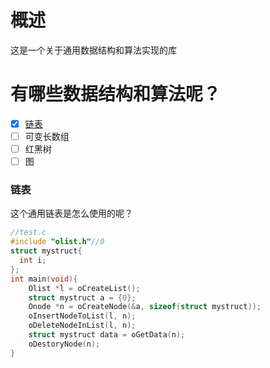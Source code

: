 # 概述

这是一个关于通用数据结构和算法实现的库

# 有哪些数据结构和算法呢？

- [x] [链表](#链表)
- [ ] 可变长数组
- [ ] 红黑树
- [ ] 图

### 链表

这个通用链表是怎么使用的呢？

```c
//test.c
#include "olist.h"//0
struct mystruct{
  int i;
};
int main(void){
    Olist *l = oCreateList();
    struct mystruct a = {0};
    Onode *n = oCreateNode(&a, sizeof(struct mystruct));
    oInsertNodeToList(l, n);
    oDeleteNodeInList(l, n);
    struct mystruct data = oGetData(n);
    oDestoryNode(n);
}
```

